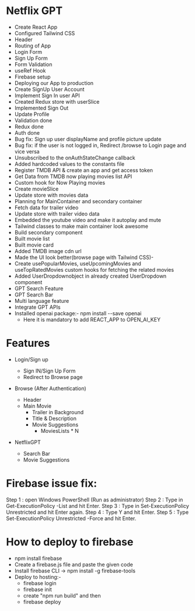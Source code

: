 # Netflix GPT
- Create React App
- Configured Tailwind CSS
- Header
- Routing of App
- Login Form
- Sign Up Form
- Form Validation
- useRef Hook
- Firebase setup
- Deploying our App to production
- Create SignUp User Account
- Implement Sign In user API
- Created Redux store with userSlice
- Implemented Sign Out
- Update Profile
- Validation done
- Redux done
- Auth done
- Bug fix: Sign up user displayName and profile picture update
- Bug fix: if the user is not logged in, Redirect /browse to Login page and vice versa
- Unsubscribed to the onAuthStateChange callback
- Added hardcoded values to the constants file
- Register TMDB API & create an app and get access token
- Get Data from TMDB now playing movies list API
- Custom hook for Now Playing movies
- Create movieSlice
- Update store with movies data
- Planning for MainContainer and secondary container
- Fetch data for trailer video
- Update store with trailer video data
- Embedded the youtube video and make it autoplay and mute
- Tailwind classes to make main container look awesome
- Build secondary component
- Built movie list
- Built movie card
- Added TMDB image cdn url
- Made the UI look better(browse page with Tailwind CSS)-
- Create usePopularMovies, useUpcomingMovies and useTopRatedMovies custom hooks for fetching the related movies
- Added UserDropdownobject in already created UserDropdown component
- GPT Search Feature
- GPT Search Bar
- Multi language feature
- Integrate GPT APIs
- Installed openai package:- npm install --save openai
    - Here it is mandatory to add REACT_APP to OPEN_AI_KEY
# Features
- Login/Sign up
    - Sign IN/Sign Up Form
    - Redirect to Browse page
- Browse (After Authentication)
    - Header
    - Main Movie
        - Trailer in Background
        - Title & Description
        - Movie Suggestions
            - MoviesLists * N

- NetflixGPT
    - Search Bar
    - Movie Suggestions

# Firebase issue fix:
Step 1 : open Windows PowerShell (Run as administrator)
Step 2 : Type in Get-ExecutionPolicy -List and hit Enter.
Step 3 : Type in Set-ExecutionPolicy Unrestricted and hit Enter again.
Step 4 : Type Y and hit Enter.
Step 5 : Type Set-ExecutionPolicy Unrestricted -Force and hit Enter.

# How to deploy to firebase
- npm install firebase
- Create a firebase.js file and paste the given code
- Install firebase CLI  ->   npm install -g firebase-tools
- Deploy to hosting:-
  - firebase login
  - firebase init
  - create "npm run build" and then
  - firebase deploy